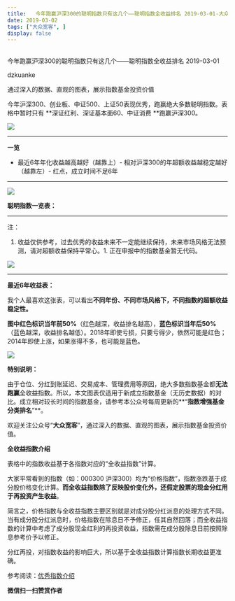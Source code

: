 ```yaml
---
title:   今年跑赢沪深300的聪明指数只有这几个——聪明指数全收益排名 2019-03-01-大众宽客
date: 2019-03-02
tags: ["大众宽客", ]
display: false
---
```



## 



今年跑赢沪深300的聪明指数只有这几个——聪明指数全收益排名 2019-03-01




dzkuanke




通过深入的数据、直观的图表，展示指数基金投资价值


今年沪深300、创业板、中证500、上证50表现优秀，跑赢绝大多数聪明指数。表格中暂时只有 **深证红利、深证基本面60、中证消费&nbsp;**跑赢沪深300。

<img class="" data-copyright="0" data-ratio="0.3223684210526316" data-s="300,640" src="https://mmbiz.qpic.cn/mmbiz_png/PKw3FQPmhIheGicqzNsicWXjsWgzABCcAic1Z0iaSSume45icQSwEJGCybfrVwQBtSDUhL3klx6RSXg5KNBgmgINicNg/640?wx_fmt=png" data-type="png" data-w="912" style=""/>

****

**一览**
- 最近6年年化收益越高越好（越靠上）- 相对沪深300的年超额收益越稳定越好（越靠左）- 红点，成立时间不足6年


****

<img class="" data-copyright="0" data-ratio="1.75" data-s="300,640" src="https://mmbiz.qpic.cn/mmbiz_png/PKw3FQPmhIheGicqzNsicWXjsWgzABCcAicdkqycQxpBiayAfkaChRJ4ZZibticvVFSPYLwsq6guotdfibTBy7H7EctOA/640?wx_fmt=png" data-type="png" data-w="960" style=""/>



**聪明指数一览表：**

****

注：
1. 收益仅供参考，过去优秀的收益未来不一定能继续保持，未来市场风格无法预测，请对超额收益保持平常心。1. 正在申报中的指数基金暂无代码。
<img class="" data-copyright="0" data-ratio="1.6255605381165918" data-s="300,640" src="https://mmbiz.qpic.cn/mmbiz_png/PKw3FQPmhIheGicqzNsicWXjsWgzABCcAicvNbjnvYAHqrBBdm4M2NMNSn8Yua8lq2eYaibgFutHib6YXtCV3PCibQRQ/640?wx_fmt=png" data-type="png" data-w="892" style=""/>

****

**最近6年收益表：**



我个人最喜欢这张表，可以看出**不同年份、不同市场风格下，不同指数的超额收益稳定性。**



**图中红色标识当年前50%**<h-char unicode="ff08" class="biaodian cjk bd-open bd-jiya"><h-inner>（</h-inner></h-char>红色越深<h-char unicode="ff0c" class="biaodian cjk bd-end bd-cop bd-hangable bd-jiya"><h-inner>，</h-inner></h-char>收益排名越高<h-char unicode="ff09" class="biaodian cjk bd-close bd-end bd-jiya bd-consecutive"><h-inner>）</h-inner></h-char><h-char unicode="ff0c" class="biaodian cjk bd-end bd-cop bd-hangable bd-jiya bd-consecutive end-portion" prev="bd-close bd-end"><h-inner>，</h-inner></h-char>**蓝色标识当年后50%**<h-char unicode="ff08" class="biaodian cjk bd-open bd-jiya"><h-inner>（</h-inner></h-char>蓝色越深<h-char unicode="ff0c" class="biaodian cjk bd-end bd-cop bd-hangable bd-jiya"><h-inner>，</h-inner></h-char>收益排名越低<h-char unicode="ff09" class="biaodian cjk bd-close bd-end bd-jiya bd-consecutive"><h-inner>）</h-inner></h-char><h-char unicode="3002" class="biaodian cjk bd-end bd-cop bd-hangable bd-jiya bd-consecutive end-portion" prev="bd-close bd-end"><h-inner>。</h-inner></h-char>2018年即使亏损<h-char unicode="ff0c" class="biaodian cjk bd-end bd-cop bd-hangable bd-jiya"><h-inner>，</h-inner></h-char>只要亏得少<h-char unicode="ff0c" class="biaodian cjk bd-end bd-cop bd-hangable bd-jiya"><h-inner>，</h-inner></h-char>依然可能是红色<h-char unicode="ff1b" class="biaodian cjk bd-end bd-jiya">；</h-char>2014年即使上涨<h-char unicode="ff0c" class="biaodian cjk bd-end bd-cop bd-hangable bd-jiya"><h-inner>，</h-inner></h-char>如果涨得不多<h-char unicode="ff0c" class="biaodian cjk bd-end bd-cop bd-hangable bd-jiya"><h-inner>，</h-inner></h-char>也可能是蓝色<h-char unicode="3002" class="biaodian cjk bd-end bd-cop bd-hangable bd-jiya" style="box-sizing: border-box;"><h-inner style="box-sizing: border-box;-webkit-text-emphasis-style: none;-webkit-text-emphasis-color: initial;left: 0px;top: 0px;display: inline-block;line-height: 1.1;letter-spacing: -0.5em;">。</h-inner></h-char>

<img class="" data-copyright="0" data-ratio="1.0849673202614378" data-s="300,640" src="https://mmbiz.qpic.cn/mmbiz_png/PKw3FQPmhIheGicqzNsicWXjsWgzABCcAicic7fFVDzrBkBDcOHVTzvKOtBLzFicA39qmINtWsgJBicdwicSib1ZMATVhg/640?wx_fmt=png" data-type="png" data-w="918" style=""/>



**特别说明：**

由于仓位、分红到账延迟、交易成本、管理费用等原因，绝大多数指数基金都**无法跑赢**全收益指数。所以，本文图表仅适用于新成立指数基金（无历史数据）的对比。成立相对较长时间的指数基金，请参考本公众号每周更新的**“****指数增强基金分类排名****”**。



欢迎关注公众号“**大众宽客**”，通过深入的数据、直观的图表，展示指数基金投资价值。



**全收益指数介绍**



表格中的指数收益基于各指数对应的“全收益指数”计算。



大家平常看到的指数（如：000300 沪深300）均为“价格指数”，指数涨跌基于成分股价格变化计算。**而全收益指数除了反映股价变化外，还假定股票的现金分红用于再投资产生收益**。



简言之，价格指数与全收益指数主要区别就是对成分股分红派息的处理方式不同。当有成分股分红派息时，价格指数在除息日不予修正，任其自然回落；而全收益指数的计算中考虑了成分股现金红利的再投资收益，指数需在成分股除息日前按照除息参考价予以修正。



分红再投，对指数收益的影响巨大，所以基于全收益指数计算指数长期收益更准确。





参考阅读：[优秀指数介绍](http://mp.weixin.qq.com/s?__biz=MzAwMTc1MDcwNw==&amp;mid=2648273685&amp;idx=2&amp;sn=f53962603c488c41c1a764252eaa1ff9&amp;chksm=82f930c9b58eb9dfb8b77caab4e0b3ccdc7f8af26cff9da3d957844bf16469d99377564fbccf&amp;scene=21#wechat_redirect)


**微信扫一扫赞赏作者**